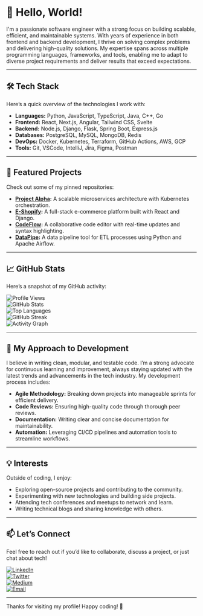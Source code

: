 # 👋 Hello, World!  
I'm a passionate software engineer with a strong focus on building scalable, efficient, and maintainable systems. With years of experience in both frontend and backend development, I thrive on solving complex problems and delivering high-quality solutions. My expertise spans across multiple programming languages, frameworks, and tools, enabling me to adapt to diverse project requirements and deliver results that exceed expectations.  

---

## 🛠️ Tech Stack  
Here’s a quick overview of the technologies I work with:  
- **Languages:** Python, JavaScript, TypeScript, Java, C++, Go  
- **Frontend:** React, Next.js, Angular, Tailwind CSS, Svelte  
- **Backend:** Node.js, Django, Flask, Spring Boot, Express.js  
- **Databases:** PostgreSQL, MySQL, MongoDB, Redis  
- **DevOps:** Docker, Kubernetes, Terraform, GitHub Actions, AWS, GCP  
- **Tools:** Git, VSCode, IntelliJ, Jira, Figma, Postman  

---

## 🚀 Featured Projects  
Check out some of my pinned repositories:  
- **[Project Alpha](https://github.com/RiosAlexandraMatthew/project-alpha):** A scalable microservices architecture with Kubernetes orchestration.  
- **[E-Shopify](https://github.com/RiosAlexandraMatthew/e-shopify):** A full-stack e-commerce platform built with React and Django.  
- **[CodeFlow](https://github.com/RiosAlexandraMatthew/codeflow):** A collaborative code editor with real-time updates and syntax highlighting.  
- **[DataPipe](https://github.com/RiosAlexandraMatthew/datapipe):** A data pipeline tool for ETL processes using Python and Apache Airflow.  

---

## 📈 GitHub Stats  
Here’s a snapshot of my GitHub activity:  

![Profile Views](https://komarev.com/ghpvc/?username=RiosAlexandraMatthew&label=Profile+Views&color=brightgreen&style=flat)  
![GitHub Stats](https://github-readme-stats.vercel.app/api?username=RiosAlexandraMatthew&show_icons=true&theme=radical)  
![Top Languages](https://github-readme-stats.vercel.app/api/top-langs/?username=RiosAlexandraMatthew&layout=compact&theme=radical)  
![GitHub Streak](https://streak-stats.demolab.com?user=RiosAlexandraMatthew&theme=radical)  
![Activity Graph](https://github-readme-activity-graph.vercel.app/graph?username=RiosAlexandraMatthew&theme=github-compact)  

---

## 🌱 My Approach to Development  
I believe in writing clean, modular, and testable code. I’m a strong advocate for continuous learning and improvement, always staying updated with the latest trends and advancements in the tech industry. My development process includes:  
- **Agile Methodology:** Breaking down projects into manageable sprints for efficient delivery.  
- **Code Reviews:** Ensuring high-quality code through thorough peer reviews.  
- **Documentation:** Writing clear and concise documentation for maintainability.  
- **Automation:** Leveraging CI/CD pipelines and automation tools to streamline workflows.  

---

## 💡 Interests  
Outside of coding, I enjoy:  
- Exploring open-source projects and contributing to the community.  
- Experimenting with new technologies and building side projects.  
- Attending tech conferences and meetups to network and learn.  
- Writing technical blogs and sharing knowledge with others.  

---

## 📫 Let’s Connect  
Feel free to reach out if you’d like to collaborate, discuss a project, or just chat about tech!  

[![LinkedIn](https://img.shields.io/badge/LinkedIn-Connect-blue)](https://linkedin.com/in/riosalexandramatthew)  
[![Twitter](https://img.shields.io/badge/Twitter-Follow-1DA1F2)](https://twitter.com/RiosAlexMatthew)  
[![Medium](https://img.shields.io/badge/Medium-Read-black)](https://medium.com/@RiosAlexMatthew)  
[![Email](https://img.shields.io/badge/Email-Contact-critical)](mailto:rios.alex.matthew@example.com)  

---

Thanks for visiting my profile! Happy coding! 🚀
